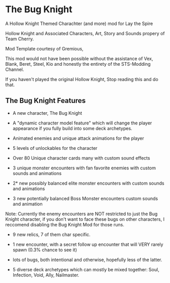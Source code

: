 # The Bug Knight

A Hollow Knight Themed Charachter (and more) mod for Lay the Spire

Hollow Knight and Associated Characters, Art, Story and Sounds propery of Team Cherry.

Mod Template courtesy of Gremious, 

This mod would not have been possible without the assistance of Vex, Blank, Beret, Steel, Kio and honestly the entirety of the STS-Modding Channel.

If you haven't played the original Hollow Knight, Stop reading this and do that.

## The Bug Knight Features

* A new character, The Bug Knight

* A "dynamic character model feature" which will change the player appearance if you fully build into some deck archetypes.

* Animated enemies and unique attack animations for the player

* 5 levels of unlockables for the character

* Over 80 Unique character cards many with custom sound effects

* 3 unique monster encounters with fan favorite enemies with custom sounds and animations

* 2* new possibly balanced elite monster encounters with custom sounds and animations

* 3 new potentially balanced Boss Monster encounters custom sounds and animation

Note: Currently the enemy encounters are NOT restricted to just the Bug Knight character, if you don't want to face these bugs on other characters, I reccomend disabling the Bug Knight Mod for those runs.

* 9 new relics, 7 of them char specific.

* 1 new encounter, with a secret follow up encounter that will VERY rarely spawn (0.3% chance to see it)

* lots of bugs, both intentional and otherwise, hopefully less of the latter.

* 5 diverse deck archetypes which can mostly be mixed together: Soul, Infection, Void, Ally, Nailmaster.

##
